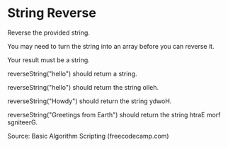 # String Reverse

Reverse the provided string.

You may need to turn the string into an array before you can reverse it.

Your result must be a string.

reverseString("hello") should return a string.

reverseString("hello") should return the string olleh.

reverseString("Howdy") should return the string ydwoH.

reverseString("Greetings from Earth") should return the string htraE morf sgniteerG.

Source: Basic Algorithm Scripting (freecodecamp.com)